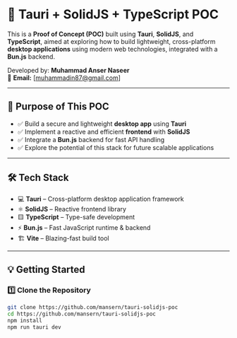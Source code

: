 # 🚀 Tauri + SolidJS + TypeScript POC

This is a **Proof of Concept (POC)** built using **Tauri**, **SolidJS**, and **TypeScript**, aimed at exploring how to build lightweight, cross-platform **desktop applications** using modern web technologies, integrated with a **Bun.js** backend.

Developed by: **Muhammad Anser Naseer**  
📧 **Email:** [muhammadin87@gmail.com]

---

## 📌 Purpose of This POC

- ✅ Build a secure and lightweight **desktop app** using **Tauri**
- ✅ Implement a reactive and efficient **frontend** with **SolidJS**
- ✅ Integrate a **Bun.js** backend for fast API handling
- ✅ Explore the potential of this stack for future scalable applications

---

## 🛠 Tech Stack

- 💻 **Tauri** – Cross-platform desktop application framework
- ⚛️ **SolidJS** – Reactive frontend library
- 🟨 **TypeScript** – Type-safe development
- ⚡ **Bun.js** – Fast JavaScript runtime & backend
- 🏗️ **Vite** – Blazing-fast build tool

---

## 💡 Getting Started

### 1️⃣ **Clone the Repository**

```bash
git clone https://github.com/mansern/tauri-solidjs-poc
cd https://github.com/mansern/tauri-solidjs-poc
npm install
npm run tauri dev

```
